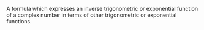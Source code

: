 A formula which expresses an inverse trigonometric or exponential
function of a complex number in terms of other trigonometric or
exponential functions.
